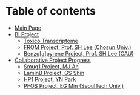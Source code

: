 # Table of contents

* [Main Page](README.md)
* [BI Project](bi-project/README.md)
  * [Toxico Transcriptome](bi-project/toxico-transcriptome.md)
  * [FROM Project, Prof. SH Lee (Chosun Univ.)](bi-project/from-project-prof.-sh-lee-chosun-univ..md)
  * [Benzo\[a\]pyrene Project, Prof. SH Lee (CAU)](bi-project/benzo-a-pyrene-project-prof.-sh-lee-cau.md)
* [Collaborative Project Progress](<README (1).md>)
  * [Smug1 Project, MJ An](meeting-archive/mjan\_smug1.md)
  * [LaminB Project, GS Shin](meeting-archive/gsshin\_laminb.md)
  * [HP1 Project, YN Park](meeting-archive/ynpark\_hp1.md)
  * [PFOS Project, EG Min (SeoulTech Univ.)](meeting-archive/egmin\_pfos.md)
